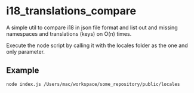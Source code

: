 # i18_translations_compare
A simple util to compare i18 in json file format and list out and missing namespaces and translations (keys) on O(n) times.

Execute the node script by calling it with the locales folder as the one and only parameter.

## Example
  `node index.js /Users/mac/workspace/some_repository/public/locales`
